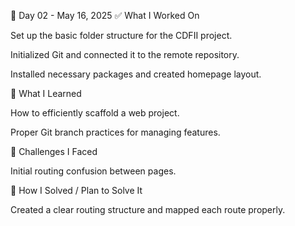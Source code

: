 📅 Day 02 - May 16, 2025
✅ What I Worked On

Set up the basic folder structure for the CDFII project.

Initialized Git and connected it to the remote repository.

Installed necessary packages and created homepage layout.

🧠 What I Learned

How to efficiently scaffold a web project.

Proper Git branch practices for managing features.

🧩 Challenges I Faced

Initial routing confusion between pages.

🔧 How I Solved / Plan to Solve It

Created a clear routing structure and mapped each route properly.
